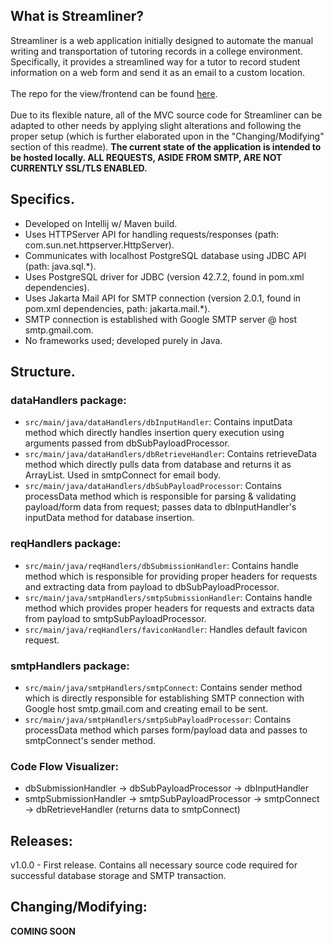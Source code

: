## What is Streamliner?

Streamliner is a web application initially designed to automate the manual writing and transportation of tutoring records in a college environment. Specifically, it provides a streamlined way for a tutor to record student information on a web form and send it as an email to a custom location. <br><br>The repo for the view/frontend can be found [here](https://github.com/DFBDev/Streamliner_FE). <br><br>Due to its flexible nature, all of the MVC source code for Streamliner can be adapted to other needs by applying slight alterations and following the proper setup (which is further elaborated upon in the "Changing/Modifying" section of this readme). **The current state of the application is intended to be hosted locally. ALL REQUESTS, ASIDE FROM SMTP, ARE NOT CURRENTLY SSL/TLS ENABLED.**

## Specifics.
* Developed on Intellij w/ Maven build.
* Uses HTTPServer API for handling requests/responses (path: com.sun.net.httpserver.HttpServer).
* Communicates with localhost PostgreSQL database using JDBC API (path: java.sql.*).
* Uses PostgreSQL driver for JDBC (version 42.7.2, found in pom.xml dependencies).
* Uses Jakarta Mail API for SMTP connection (version 2.0.1, found in pom.xml dependencies, path: jakarta.mail.*).
* SMTP connection is established with Google SMTP server @ host smtp.gmail.com.
* No frameworks used; developed purely in Java.

## Structure.
### dataHandlers package:
* `src/main/java/dataHandlers/dbInputHandler`: Contains inputData method which directly handles insertion query execution using arguments passed from dbSubPayloadProcessor.
* `src/main/java/dataHandlers/dbRetrieveHandler`: Contains retrieveData method which directly pulls data from database and returns it as ArrayList. Used in smtpConnect for email body.
* `src/main/java/dataHandlers/dbSubPayloadProcessor`: Contains processData method which is responsible for parsing & validating payload/form data from request; passes data to dbInputHandler's inputData method for database insertion.
### reqHandlers package:
* `src/main/java/reqHandlers/dbSubmissionHandler`: Contains handle method which is responsible for providing proper headers for requests and extracting data from payload to dbSubPayloadProcessor.
* `src/main/java/smtpHandlers/smtpSubmissionHandler`: Contains handle method which provides proper headers for requests and extracts data from payload to smtpSubPayloadProcessor.
* `src/main/java/reqHandlers/faviconHandler`: Handles default favicon request.
### smtpHandlers package: 
* `src/main/java/smtpHandlers/smtpConnect`: Contains sender method which is directly responsible for establishing SMTP connection with Google host smtp.gmail.com and creating email to be sent. 
* `src/main/java/smtpHandlers/smtpSubPayloadProcessor`: Contains processData method which parses form/payload data and passes to smtpConnect's sender method.

### Code Flow Visualizer:
* dbSubmissionHandler -> dbSubPayloadProcessor -> dbInputHandler
* smtpSubmissionHandler -> smtpSubPayloadProcessor -> smtpConnect -> dbRetrieveHandler (returns data to smtpConnect)

## Releases:

v1.0.0 - First release. Contains all necessary source code required for successful database storage and SMTP transaction.

## Changing/Modifying:
**COMING SOON**
